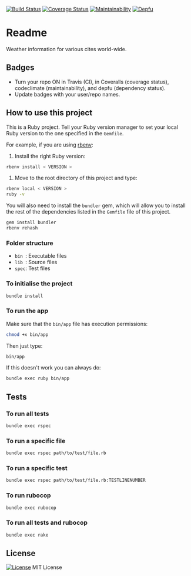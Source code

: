 [![Build Status](https://travis-ci.com/Matt-Warnock/weatherAPI_app.svg?branch=main)](https://travis-ci.com/Matt-Warnock/weatherAPI_app)
[![Coverage Status](https://coveralls.io/repos/github/Matt-Warnock/weatherAPI_app/badge.svg?branch=master)](https://coveralls.io/github/Matt-Warnock/weatherAPI_app?branch=master)
[![Maintainability](https://api.codeclimate.com/v1/badges/c666d381261434f0c5ae/maintainability)](https://codeclimate.com/github/Matt-Warnock/weatherAPI_app/maintainability)
[![Depfu](https://badges.depfu.com/badges/7212a0bd0ba7eb3446e4307a9919c375/overview.svg)](https://depfu.com/github/Matt-Warnock/weatherAPI_app?project_id=24041)


# Readme

Weather information for various cites world-wide.


## Badges

* Turn your repo ON in Travis (CI), in Coveralls (coverage status), codeclimate (maintainability), and depfu (dependency status).
* Update badges with your user/repo names.


## How to use this project

This is a Ruby project. Tell your Ruby version manager to set your local Ruby version to the one specified in the `Gemfile`.

For example, if you are using [rbenv](https://cbednarski.com/articles/installing-ruby/):

1. Install the right Ruby version:
  ```bash
  rbenv install < VERSION >
  ```
1. Move to the root directory of this project and type:
  ```bash
  rbenv local < VERSION >
  ruby -v
  ```

You will also need to install the `bundler` gem, which will allow you to install the rest of the dependencies listed in the `Gemfile` file of this project.

```bash
gem install bundler
rbenv rehash
```


### Folder structure

* `bin `: Executable files
* `lib `: Source files
* `spec`: Test files


### To initialise the project

```bash
bundle install
```


### To run the app

Make sure that the `bin/app` file has execution permissions:

```bash
chmod +x bin/app
```

Then just type:

```bash
bin/app
```

If this doesn't work you can always do:

```bash
bundle exec ruby bin/app
```

## Tests


### To run all tests


```bash
bundle exec rspec
```


### To run a specific file


```bash
bundle exec rspec path/to/test/file.rb
```


### To run a specific test

```bash
bundle exec rspec path/to/test/file.rb:TESTLINENUMBER
```


### To run rubocop

```bash
bundle exec rubocop
```


### To run all tests and rubocop

```bash
bundle exec rake
```


## License

[![License](https://img.shields.io/badge/mit-license-green.svg?style=flat)](https://opensource.org/licenses/mit)
MIT License
